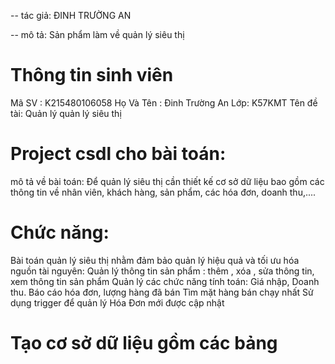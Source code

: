 -- tác giả: ĐINH TRƯỜNG AN

-- mô tả: Sản phẩm làm về quản lý siêu thị

# Thông tin sinh viên
Mã SV : K215480106058
Họ Và Tên : Đinh Trường An
Lớp: K57KMT
Tên đề tài: Quản lý quản lý siêu thị

# Project csdl cho bài toán:
mô tả về bài toán: Để quản lý siêu thị cần thiết kế cơ sở dữ liệu bao gồm các thông tin về nhân viên, khách hàng, sản phẩm, các hóa đơn, doanh thu,....

# Chức năng:
Bài toán quản lý siêu thị nhằm đảm bảo quản lý hiệu quả và tối ưu hóa nguồn tài nguyên:
Quản lý thông tin sản phẩm : thêm , xóa , sửa thông tin, xem thông tin sản phẩm
Quản lý các chức năng tính toán: Giá nhập, Doanh thu.
Báo cáo hóa đơn, lượng hàng đã bán
Tìm mặt hàng bán chạy nhất
Sử dụng trigger để quản lý Hóa Đơn mới được cập nhật

# Tạo cơ sở dữ liệu gồm các bảng

